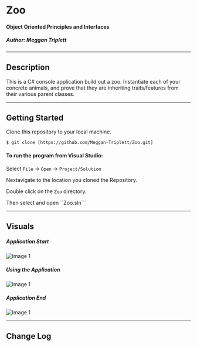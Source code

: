 # Zoo
#### Object Oriented Principles and Interfaces
##### *Author: Meggan Triplett*

------------------------------

## Description
This is a C# console application build out a zoo. Instantiate each of your concrete animals, and prove 
that they are inheriting traits/features from their various parent classes.

------------------------------

## Getting Started
Clone this repository to your local machine.
```
$ git clone [https://github.com/Meggan-Triplett/Zoo.git]
```
#### To run the program from Visual Studio:
Select ```File``` -> ```Open``` -> ```Project/Solution```

Nextavigate to the location you cloned the Repository.

Double click on the ```Zoo``` directory.

Then select and open ``Zoo.sln```

------------------------------

## Visuals

##### Application Start
![Image 1](https://via.placeholder.com/750x500)
##### Using the Application
![Image 1](https://via.placeholder.com/750x500)
##### Application End
![Image 1](https://via.placeholder.com/750x500)

------------------------------

## Change Log


